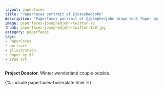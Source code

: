 ```yaml
---
layout: paperfaces
title: "PaperFaces portrait of @josephedjohn"
description: "PaperFaces portrait of @josephedjohn drawn with Paper by 53 on an iPad."
image: paperfaces-josephedjohn-twitter-lg
thumb: paperfaces-josephedjohn-twitter-150.jpg
category: paperfaces
tags: 
- PaperFaces
- portrait
- illustration
- Paper by 53
- iPad art
---
```


**Project Donator.** Winter wonderland couple outside.

{% include paperfaces-boilerplate.html %}